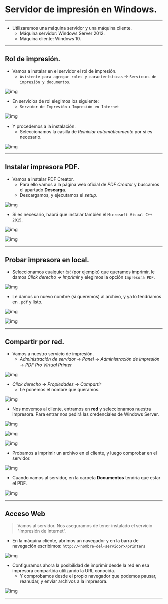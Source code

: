 # Servidor de impresión en Windows.

---

* Utilizaremos una máquina servidor y una máquina cliente.
  * Máquina servidor: Windows Server 2012.
  * Máquina cliente: Windows 10.

---

## Rol de impresión.

* Vamos a instalar en el servidor el rol de impresión.
  * `Asistente para agregar roles y características` -> `Servicios de impresión y documentos`.

![img](./img/000081.png)

* En servicios de rol elegimos los siguiente:
  * `Servidor de Impresión` + `Impresión en Internet`

![img](./img/000083.png)

* Y procedemos a la instalación.
  * Seleccionamos la casilla de *Reiniciar automáticamente* por si es necesario.

![img](./img/000084.png)

---

## Instalar impresora PDF.

* Vamos a instalar PDF Creator.
  * Para ello vamos a la página web oficial de *PDF Creator* y buscamos el apartado **Descarga**.
  * Descargamos, y ejecutamos el *setup*.

![img](./img/000078.png)

* Si es necesario, habrá que instalar también el `Microsoft Visual C++ 2015`.

![img](./img/000079.png)


![img](./img/000080.png)

---

## Probar impresora en local.

* Seleccionamos cualquier *txt* (por ejemplo) que queramos imprimir, le damos *Click derecho -> Imprimir* y elegimos la opción `Impresora PDF`.

![img](./img/000085.png)

* Le damos un nuevo nombre (si queremos) al archivo, y ya lo tendríamos en `.pdf` y listo.

![img](./img/000086.png)

![img](./img/000087.png)

---

## Compartir por red.

* Vamos a nuestro servicio de impresión.
  * *Administración de servidor* -> *Panel* -> *Administración de impresión* -> *PDF Pro Virtual Printer*

![img](./img/000088.png)

* *Click derecho* -> *Propiedades* -> *Compartir*
  * Le ponemos el nombre que queramos.

![img](./img/000089.png)

* Nos movemos al cliente, entramos en **red** y seleccionamos nuestra impresora. Para entrar nos pedirá las credenciales de Windows Server.

![img](./img/000090.png)

![img](./img/000091.png)

![img](./img/000092.png)

* Probamos a imprimir un archivo en el cliente, y luego comprobar en el servidor.

![img](./img/000093.png)

* Cuando vamos al servidor, en la carpeta **Documentos** tendría que estar el PDF.

![img](./img/000094.png)

---

## Acceso Web


>   Vamos al servidor.
    Nos aseguramos de tener instalado el servicio "Impresión de Internet".

* En la máquina cliente, abrimos un navegador y en la barra de navegación escribimos: `http://<nombre-del-servidor>/printers`

![img](./img/000095.png)

* Configuramos ahora la posibilidad de imprimir desde la red en esa impresora compartida utilizando la URL conocida.
  * Y comprobamos desde el propio navegador que podemos pausar, reanudar, y envíar archivos a la impresora.

![img](./img/000096.png)

---
